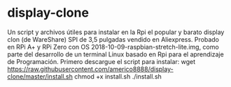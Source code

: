 # display-clone
Un script y archivos útiles para instalar en la Rpi el popular y barato display clon (de WareShare) SPI de 3,5 pulgadas vendido en Aliexpress. Probado en RPi A+ y RPi Zero con OS 2018-10-09-raspbian-stretch-lite.img, como parte del desarrollo de un terminal Linux basado en Rpi para el aprendizaje de Programación. Primero descargue el script para instalar:
wget https://raw.githubusercontent.com/americo8888/display-clone/master/install.sh
chmod +x install.sh
./install.sh
